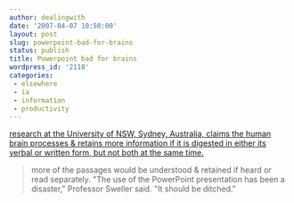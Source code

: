 ```yaml
---
author: dealingwith
date: '2007-04-07 10:50:00'
layout: post
slug: powerpoint-bad-for-brains
status: publish
title: Powerpoint bad for brains
wordpress_id: '2118'
categories:
 - elsewhere
 - ia
 - information
 - productivity
---
```


[research at the University of NSW, Sydney, Australia, claims the human brain
processes & retains more information if it is digested in either its verbal or
written form, but not both at the same time.][1]

> more of the passages would be understood & retained if heard or read
separately. "The use of the PowerPoint presentation has been a disaster,"
Professor Sweller said. "It should be ditched."

   [1]:
http://infosthetics.com/archives/2007/04/powerpoint_bad_for_brains.html

